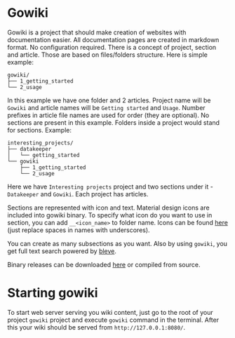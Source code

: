 Gowiki
======

Gowiki is a project that should make creation of websites with documentation easier. All documentation pages are created in markdown format. No configuration required. There is a concept of project, section and article. Those are based on files/folders structure. Here is simple example:

```
gowiki/
├── 1_getting_started
└── 2_usage
```

In this example we have one folder and 2 articles. Project name will be `Gowiki` and article names will be `Getting started` and `Usage`. Number prefixes in article file names are used for order (they are optional). No sections are present in this example. Folders inside a project would stand for sections. Example:

```
interesting_projects/
├── datakeeper
│   └── getting_started
└── gowiki
    ├── 1_getting_started
    └── 2_usage
```

Here we have `Interesting projects` project and two sections under it - `Datakeeper` and `Gowiki`. Each project has articles.

Sections are represented with icon and text. Material design icons are included into gowiki binary. To specify what icon do you want to use in section, you can add `__<icon_name>` to folder name. Icons can be found [here](https://www.google.com/design/icons/) (just replace spaces in names with underscores). 

You can create as many subsections as you want. Also by using `gowiki`, you get full text search powered by [bleve](https://github.com/blevesearch/bleve).

Binary releases can be downloaded [here](https://github.com/romanoff/gowiki/releases) or compiled from source.

Starting gowiki
===============

To start web server serving you wiki content, just go to the root of your project `gowiki` project and execute `gowiki` command in the terminal. After this your wiki should be served from `http://127.0.0.1:8080/`.
